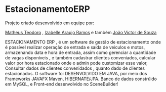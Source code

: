 # EstacionamentoERP
Projeto criado desenvolvido em equipe por:

<a href="https://www.linkedin.com/in/matheus-teodoro-a901211ba/">Matheus Teodoro</a> ,
<a href="https://www.linkedin.com/in/izabelle-ramos-4350651b3/">Izabelle Araujo Ramos</a> e também <a href="https://www.linkedin.com/in/joão-victor-a51a40207/">João Victor de Souza</a> 


ESTACIONAMENTO ERP , é um software de gestão de estacionamento onde é possível realizar operação de entrada e saída de veículos e motos, armazenando data e hora de entrada, assim como gerenciar a quantidade de vagas disponíveis , e também cadastrar clientes conveniados, calcular valor por hora estacionado onde o admin pode customizar esse valor,  Consultar dados de clientes convenidados , quanto dado de clientes estacionados. O software foi DESENVOLVIDO EM JAVA, por meio dos Frameworks JAVAFX Maven, HIBERNATE/JPA.
Banco de dados constrúido em MySQL, e Front-end desenvolvido no SceneBuilder!
